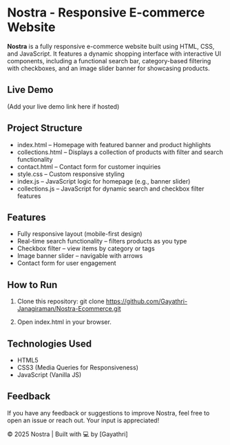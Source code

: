 # Nostra - Responsive E-commerce Website

**Nostra** is a fully responsive e-commerce website built using HTML, CSS, and JavaScript. It features a dynamic shopping interface with interactive UI components, including a functional search bar, category-based filtering with checkboxes, and an image slider banner for showcasing products.

## Live Demo
(Add your live demo link here if hosted)

## Project Structure

- index.html – Homepage with featured banner and product highlights  
- collections.html – Displays a collection of products with filter and search functionality  
- contact.html – Contact form for customer inquiries  
- style.css – Custom responsive styling  
- index.js – JavaScript logic for homepage (e.g., banner slider)  
- collections.js – JavaScript for dynamic search and checkbox filter features

## Features

-  Fully responsive layout (mobile-first design)
-  Real-time search functionality – filters products as you type
-  Checkbox filter – view items by category or tags
-  Image banner slider – navigable with arrows
-  Contact form for user engagement

## How to Run

1. Clone this repository:
   git clone https://github.com/Gayathri-Janagiraman/Nostra-Ecommerce.git

2. Open index.html in your browser.


## Technologies Used

- HTML5  
- CSS3 (Media Queries for Responsiveness)  
- JavaScript (Vanilla JS)

## Feedback

If you have any feedback or suggestions to improve Nostra, feel free to open an issue or reach out. Your input is appreciated!


© 2025 Nostra | Built with 💻 by [Gayathri]
